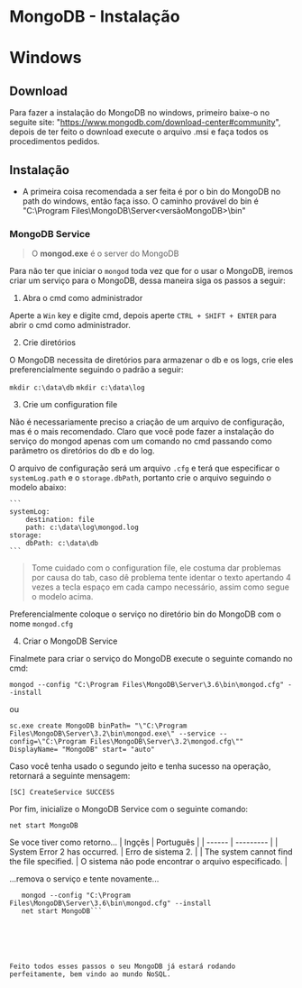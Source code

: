 # MongoDB - Instalação

# Windows

## Download

Para fazer a instalação do MongoDB no windows, primeiro baixe-o no seguite site: "https://www.mongodb.com/download-center#community",
depois de ter feito o download execute o arquivo .msi e faça todos os procedimentos pedidos.

## Instalação
- A primeira coisa recomendada a ser feita é por o bin do MongoDB no path do windows, então faça isso.
O caminho provável do bin é "C:\Program Files\MongoDB\Server\<versãoMongoDB>\bin"


### MongoDB Service
> O **mongod.exe** é o server do MongoDB


Para não ter que iniciar o ```mongod``` toda vez que for o usar o MongoDB, iremos criar um serviço para o MongoDB, dessa maneira
siga os passos a seguir:

1. Abra o cmd como administrador

  Aperte a ```Win``` key e digite cmd, depois aperte ```CTRL + SHIFT + ENTER``` para abrir o cmd como administrador.


2. Crie diretórios

  O MongoDB necessita de diretórios para armazenar o db e os logs, crie eles preferencialmente seguindo o padrão a seguir:

  ``` mkdir c:\data\db ```
  ``` mkdir c:\data\log ```


3. Crie um configuration file

  Não é necessariamente preciso a criação de um arquivo de configuração, mas é o mais recomendado. Claro que você pode fazer a instalação do
  serviço do mongod apenas com um comando no cmd passando como parâmetro os diretórios do db e do log.

  O arquivo de configuração será um arquivo ```.cfg``` e terá que especificar o ```systemLog.path``` e o ```storage.dbPath```, portanto crie
  o arquivo seguindo o modelo abaixo:

    ```
    systemLog: 
        destination: file 
        path: c:\data\log\mongod.log
    storage:
        dbPath: c:\data\db 
    ```
> Tome cuidado com o configuration file, ele costuma dar problemas por causa do tab, caso dê problema tente identar o texto apertando
4 vezes a tecla espaço em cada campo necessário, assim como segue o modelo acima.

Preferencialmente coloque o serviço no diretório bin do MongoDB com o nome ```mongod.cfg```


4. Criar o MongoDB Service

Finalmete para criar o serviço do MongoDB execute o seguinte comando no cmd:

```
mongod --config "C:\Program Files\MongoDB\Server\3.6\bin\mongod.cfg" --install
```
ou 
```
sc.exe create MongoDB binPath= "\"C:\Program Files\MongoDB\Server\3.2\bin\mongod.exe\" --service --config=\"C:\Program Files\MongoDB\Server\3.2\mongod.cfg\"" DisplayName= "MongoDB" start= "auto"
```

Caso você tenha usado o segundo jeito e tenha sucesso na operação, retornará a seguinte mensagem:

``` [SC] CreateService SUCCESS ```

Por fim, inicialize o MongoDB Service com o seguinte comando:

``` net start MongoDB ```

Se voce tiver como retorno...
| Ingçês | Português |
| ------ | --------- |
| System Error 2 has occurred. | Erro de sistema 2. |
| The system cannot find the file specified. | O sistema não pode encontrar o arquivo especificado. |

...remova o serviço e tente novamente...
```mongod --remove
   mongod --config "C:\Program Files\MongoDB\Server\3.6\bin\mongod.cfg" --install 
   net start MongoDB```






Feito todos esses passos o seu MongoDB já estará rodando perfeitamente, bem vindo ao mundo NoSQL.



